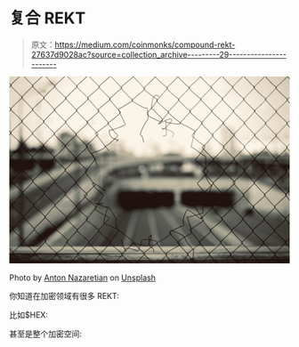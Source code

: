 # 复合 REKT

> 原文：<https://medium.com/coinmonks/compound-rekt-27637d9028ac?source=collection_archive---------29----------------------->

![](img/5916f8b3d31c770c5fbd2a0f834f9ba3.png)

Photo by [Anton Nazaretian](https://unsplash.com/@anton_nazaretian?utm_source=medium&utm_medium=referral) on [Unsplash](https://unsplash.com?utm_source=medium&utm_medium=referral)

你知道在加密领域有很多 REKT:

比如$HEX:

甚至是整个加密空间: